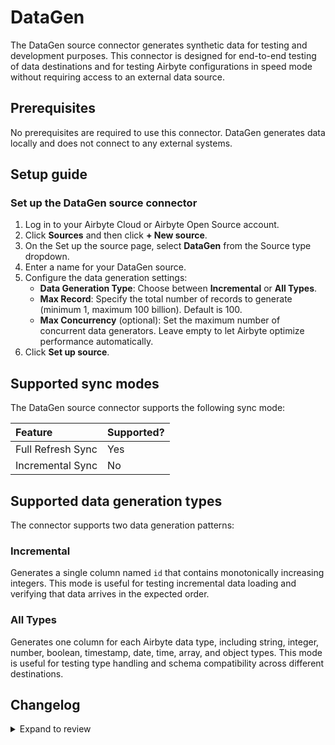# DataGen

The DataGen source connector generates synthetic data for testing and development purposes. This connector is designed for end-to-end testing of data destinations and for testing Airbyte configurations in speed mode without requiring access to an external data source.

## Prerequisites

No prerequisites are required to use this connector. DataGen generates data locally and does not connect to any external systems.

## Setup guide

### Set up the DataGen source connector

1. Log in to your Airbyte Cloud or Airbyte Open Source account.
2. Click **Sources** and then click **+ New source**.
3. On the Set up the source page, select **DataGen** from the Source type dropdown.
4. Enter a name for your DataGen source.
5. Configure the data generation settings:
   - **Data Generation Type**: Choose between **Incremental** or **All Types**.
   - **Max Record**: Specify the total number of records to generate (minimum 1, maximum 100 billion). Default is 100.
   - **Max Concurrency** (optional): Set the maximum number of concurrent data generators. Leave empty to let Airbyte optimize performance automatically.
6. Click **Set up source**.

## Supported sync modes

The DataGen source connector supports the following sync mode:

| Feature           | Supported? |
|:------------------|:-----------|
| Full Refresh Sync | Yes        |
| Incremental Sync  | No         |

## Supported data generation types

The connector supports two data generation patterns:

### Incremental

Generates a single column named `id` that contains monotonically increasing integers. This mode is useful for testing incremental data loading and verifying that data arrives in the expected order.

### All Types

Generates one column for each Airbyte data type, including string, integer, number, boolean, timestamp, date, time, array, and object types. This mode is useful for testing type handling and schema compatibility across different destinations.

## Changelog

<details>
    <summary>Expand to review</summary>

| Version | Date       | Pull Request                                             | Subject                            |
|:--------|:-----------|:---------------------------------------------------------|:-----------------------------------|
| 0.1.3   | 2025-10-15 | [68129](https://github.com/airbytehq/airbyte/pull/68129) | Increment encoding fix             |
| 0.1.2   | 2025-10-13 | [67720](https://github.com/airbytehq/airbyte/pull/67720) | Removal of Array type              |
| 0.1.1   | 2025-10-08 | [67110](https://github.com/airbytehq/airbyte/pull/67110) | Addition of proto types            |
| 0.1.0   | 2025-09-16 | [66331](https://github.com/airbytehq/airbyte/pull/66331) | Creation of initial DataGen Source |
</details>
